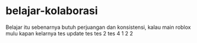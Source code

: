 # belajar-kolaborasi
Belajar itu sebenarnya butuh perjuangan dan konsistensi, kalau main roblox mulu kapan kelarnya
tes update
tes
tes 2
tes 4
1
2
2
